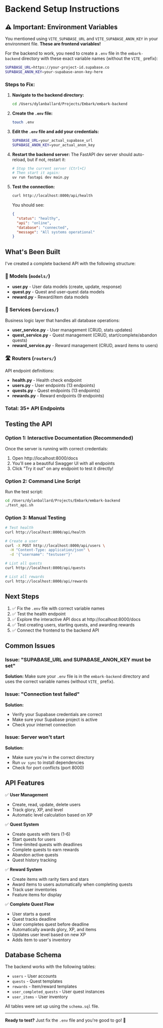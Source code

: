 # Backend Setup Instructions

## ⚠️ Important: Environment Variables

You mentioned using `VITE_SUPABASE_URL` and `VITE_SUPABASE_ANON_KEY` in your environment file. **These are frontend variables!**

For the backend to work, you need to create a `.env` file in the `embark-backend` directory with these exact variable names (without the `VITE_` prefix):

```bash
SUPABASE_URL=https://your-project-id.supabase.co
SUPABASE_ANON_KEY=your-supabase-anon-key-here
```

### Steps to Fix:

1. **Navigate to the backend directory:**

   ```bash
   cd /Users/dylanballard/Projects/Embark/embark-backend
   ```

2. **Create the `.env` file:**

   ```bash
   touch .env
   ```

3. **Edit the `.env` file and add your credentials:**

   ```bash
   SUPABASE_URL=your_actual_supabase_url
   SUPABASE_ANON_KEY=your_actual_anon_key
   ```

4. **Restart the backend server:**
   The FastAPI dev server should auto-reload, but if not, restart it:

   ```bash
   # Stop the current server (Ctrl+C)
   # Then start it again:
   uv run fastapi dev main.py
   ```

5. **Test the connection:**

   ```bash
   curl http://localhost:8000/api/health
   ```

   You should see:

   ```json
   {
     "status": "healthy",
     "api": "online",
     "database": "connected",
     "message": "All systems operational"
   }
   ```

## What's Been Built

I've created a complete backend API with the following structure:

### 📁 Models (`models/`)

- **user.py** - User data models (create, update, response)
- **quest.py** - Quest and user-quest data models
- **reward.py** - Reward/item data models

### 🔧 Services (`services/`)

Business logic layer that handles all database operations:

- **user_service.py** - User management (CRUD, stats updates)
- **quest_service.py** - Quest management (CRUD, start/complete/abandon quests)
- **reward_service.py** - Reward management (CRUD, award items to users)

### 🛣️ Routers (`routers/`)

API endpoint definitions:

- **health.py** - Health check endpoint
- **users.py** - User endpoints (13 endpoints)
- **quests.py** - Quest endpoints (13 endpoints)
- **rewards.py** - Reward endpoints (9 endpoints)

### Total: **35+ API Endpoints**

## Testing the API

### Option 1: Interactive Documentation (Recommended)

Once the server is running with correct credentials:

1. Open http://localhost:8000/docs
2. You'll see a beautiful Swagger UI with all endpoints
3. Click "Try it out" on any endpoint to test it directly!

### Option 2: Command Line Script

Run the test script:

```bash
cd /Users/dylanballard/Projects/Embark/embark-backend
./test_api.sh
```

### Option 3: Manual Testing

```bash
# Test health
curl http://localhost:8000/api/health

# Create a user
curl -X POST http://localhost:8000/api/users \
  -H "Content-Type: application/json" \
  -d '{"username": "testuser"}'

# List all quests
curl http://localhost:8000/api/quests

# List all rewards
curl http://localhost:8000/api/rewards
```

## Next Steps

1. ✅ Fix the `.env` file with correct variable names
2. ✅ Test the health endpoint
3. ✅ Explore the interactive API docs at http://localhost:8000/docs
4. ✅ Test creating users, starting quests, and awarding rewards
5. ✅ Connect the frontend to the backend API

## Common Issues

### Issue: "SUPABASE_URL and SUPABASE_ANON_KEY must be set"

**Solution:** Make sure your `.env` file is in the `embark-backend` directory and uses the correct variable names (without `VITE_` prefix).

### Issue: "Connection test failed"

**Solution:**

- Verify your Supabase credentials are correct
- Make sure your Supabase project is active
- Check your internet connection

### Issue: Server won't start

**Solution:**

- Make sure you're in the correct directory
- Run `uv sync` to install dependencies
- Check for port conflicts (port 8000)

## API Features

✅ **User Management**

- Create, read, update, delete users
- Track glory, XP, and level
- Automatic level calculation based on XP

✅ **Quest System**

- Create quests with tiers (1-6)
- Start quests for users
- Time-limited quests with deadlines
- Complete quests to earn rewards
- Abandon active quests
- Quest history tracking

✅ **Reward System**

- Create items with rarity tiers and stars
- Award items to users automatically when completing quests
- Track user inventories
- Feature items for display

✅ **Complete Quest Flow**

- User starts a quest
- Quest tracks deadline
- User completes quest before deadline
- Automatically awards glory, XP, and items
- Updates user level based on new XP
- Adds item to user's inventory

## Database Schema

The backend works with the following tables:

- `users` - User accounts
- `quests` - Quest templates
- `rewards` - Item/reward templates
- `user_completed_quests` - User quest instances
- `user_items` - User inventory

All tables were set up using the `schema.sql` file.

---

**Ready to test?** Just fix the `.env` file and you're good to go! 🚀
